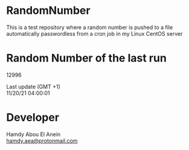 # RandomNumber    
This is a test repository where a random number is pushed to a file automatically passwordless from a cron job in my Linux CentOS server    
# Random Number of the last run   
12996
      
Last update (GMT +1)    
11/20/21 04:00:01
# Developer    
Hamdy Abou El Anein   
hamdy.aea@protonmail.com
